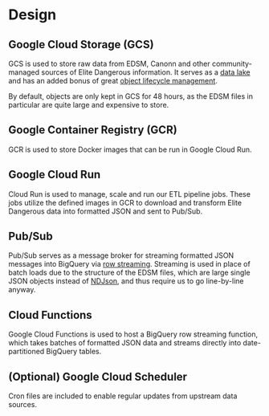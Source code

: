 # Design

## Google Cloud Storage (GCS)
GCS is used to store raw data from EDSM, Canonn and other community-managed
sources of Elite Dangerous information.  It serves as a
[data lake](https://en.wikipedia.org/wiki/Data_lake) and has an added bonus of
great [object lifecycle management](https://cloud.google.com/storage/docs/lifecycle).

By default, objects are only kept in GCS for 48 hours, as the EDSM files in
particular are quite large and expensive to store.

## Google Container Registry (GCR)
GCR is used to store Docker images that can be run in Google Cloud Run.

## Google Cloud Run
Cloud Run is used to manage, scale and run our ETL pipeline jobs.  These jobs
utilize the defined images in GCR to download and transform Elite Dangerous
data into formatted JSON and sent to Pub/Sub.

## Pub/Sub
Pub/Sub serves as a message broker for streaming formatted JSON messages into
BigQuery via [row streaming](https://cloud.google.com/bigquery/streaming-data-into-bigquery).
Streaming is used in place of batch loads due to the structure of the EDSM
files, which are large single JSON objects instead of
[NDJson](http://ndjson.org/), and thus require us to go line-by-line
anyway.

## Cloud Functions
Google Cloud Functions is used to host a BigQuery row streaming function,
which takes batches of formatted JSON data and streams directly into
date-partitioned BigQuery tables.

## (Optional) Google Cloud Scheduler
Cron files are included to enable regular updates from upstream data sources.
